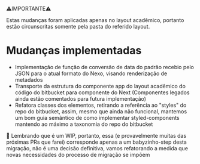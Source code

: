 ⚠️IMPORTANTE⚠️<br>

Estas mudanças foram aplicadas apenas no layout acadêmico, portanto estão circunscritas somente pela pasta do referido layout.

# Mudanças implementadas
* Implementação de função de conversão de data do padrão recebio pelo JSON para o atual formato do Nexo, visando renderização de metadados 
* Transporte da estrutura do componente app do layout acadêmico do código do bitbucket para componente do Next (Componentes legados ainda estão comentados para futura implementação)
* Refatora classes dos elementos, retirando a referência ao "styles" do repo do bitbucket, assim, mesmo que ainda não funcional, mantemos um bom guia semântico de como implementar styled-components mantendo ao máximo a taxonomia do repo do bitbucket

🌈 Lembrando que é um WIP, portanto, essa (e provavelmente muitas das próximas PRs que farei) corresponde apenas a um babyzinho-step desta migração, não é uma decisão definitiva, vamos refatorando a medida que novas necessidades do processo de migração se impõem 
